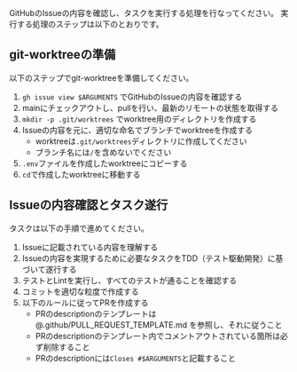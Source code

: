 GitHubのIssueの内容を確認し、タスクを実行する処理を行なってください。
実行する処理のステップは以下のとおりです。

## git-worktreeの準備
以下のステップでgit-worktreeを準備してください。

1. `gh issue view $ARGUMENTS` でGitHubのIssueの内容を確認する
2. mainにチェックアウトし、pullを行い、最新のリモートの状態を取得する
3. `mkdir -p .git/worktrees` でworktree用のディレクトリを作成する
4. Issueの内容を元に、適切な命名でブランチでworktreeを作成する
    - worktreeは`.git/worktrees`ディレクトリに作成してください
    - ブランチ名には`/`を含めないでください
5. `.env`ファイルを作成したworktreeにコピーする
6. `cd`で作成したworktreeに移動する

## Issueの内容確認とタスク遂行
タスクは以下の手順で進めてください。

1. Issueに記載されている内容を理解する
2. Issueの内容を実現するために必要なタスクをTDD（テスト駆動開発）に基づいて遂行する
3. テストとLintを実行し、すべてのテストが通ることを確認する
4. コミットを適切な粒度で作成する
5. 以下のルールに従ってPRを作成する
    - PRのdescriptionのテンプレートは @.github/PULL_REQUEST_TEMPLATE.md を参照し、それに従うこと
    - PRのdescriptionのテンプレート内でコメントアウトされている箇所は必ず削除すること
    - PRのdescriptionには`Closes #$ARGUMENTS`と記載すること
